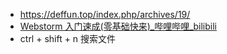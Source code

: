 - <https://deffun.top/index.php/archives/19/>
- [Webstorm 入门速成(零基础快来)_哔哩哔哩_bilibili](https://www.bilibili.com/video/BV1hM4y1L7fW/?spm_id_from=333.337.search-card.all.click&vd_source=25509bb582bc4a25d86d871d5cdffca3)
- ctrl + shift + n 搜索文件
